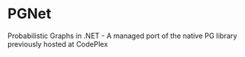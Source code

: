 # PGNet
Probabilistic Graphs in .NET - A managed port of the native PG library previously hosted at CodePlex
